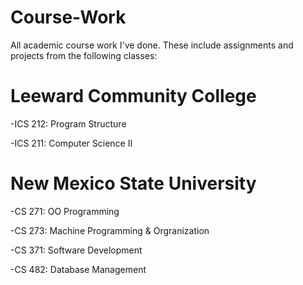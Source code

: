# Course-Work
All academic course work I've done. These include assignments and projects from the following classes:
# Leeward Community College
-ICS 212: Program Structure 

-ICS 211: Computer Science II 
# New Mexico State University
-CS 271: OO Programming 

-CS 273: Machine Programming & Orgranization 

-CS 371: Software Development

-CS 482: Database Management 

